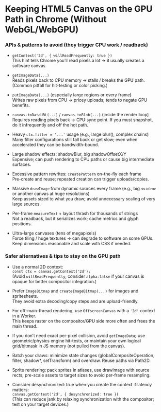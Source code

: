 # Keeping HTML5 Canvas on the GPU Path in Chrome (Without WebGL/WebGPU)

### APIs & patterns to avoid (they trigger CPU work / readback)

- `getContext('2d', { willReadFrequently: true })`<br>
This hint tells Chrome you’ll read pixels a lot → it usually creates a software canvas.

- `getImageData(...)`<br>
Reads pixels back to CPU memory → stalls / breaks the GPU path. (Common pitfall for hit-testing or color picking.)

- `putImageData(...)` (especially large regions or every frame)<br>
Writes raw pixels from CPU → pricey uploads; tends to negate GPU benefits.

- `canvas.toDataURL(...)` / `canvas.toBlob(...)` (inside the render loop)<br>
Requires reading pixels back → CPU sync point. If you must snapshot, do it infrequently and off the hot path.

- Heavy `ctx.filter = '...'` usage (e.g., large blur(), complex chains)<br>
Many filter configurations still fall back or get slow; even when accelerated they can be bandwidth-bound.

- Large shadow effects: shadowBlur, big shadowOffsetX/Y<br>
Expensive; can push rendering to CPU paths or cause big intermediate surfaces.

- Excessive pattern rewrites: `createPattern` on-the-fly each frame<br>
Pre-create and reuse; repeated creation can trigger uploads/copies.

- Massive `drawImage` from dynamic sources every frame (e.g., big `<video>` or another canvas at huge resolutions)<br>
Keep assets sized to what you draw; avoid unnecessary scaling of very large sources.

- Per-frame `measureText` + layout thrash for thousands of strings<br>
Not a readback, but it serializes work; cache metrics and glyph positions.

- Ultra-large canvases (tens of megapixels)<br>
Force tiling / huge textures → can degrade to software on some GPUs. Keep dimensions reasonable and scale with CSS if needed.

### Safer alternatives & tips to stay on the GPU path

- Use a normal 2D context:<br>
`const ctx = canvas.getContext('2d');`<br>
(Avoid `willReadFrequently`; consider `alpha:false` if your canvas is opaque for better compositor integration.)

- Prefer `ImageBitmap` and `createImageBitmap(...)` for images and spritesheets.<br>
They avoid extra decoding/copy steps and are upload-friendly.

- For off-main-thread rendering, use `OffscreenCanvas` with a `'2d'` context in a Worker.<br>
This keeps raster on the compositor/GPU side more often and frees the main thread.

- If you don’t need exact per-pixel collision, avoid `getImageData`; use geometric/physics engine hit-tests, or maintain your own logical grid/bitmask in JS memory (not pulled from the canvas).

- Batch your draws: minimize state changes (globalCompositeOperation, filter, shadow*, setTransform) and overdraw. Reuse paths via Path2D.

- Sprite rendering: pack sprites in atlases, use drawImage with source rects; pre-scale assets to target sizes to avoid per-frame resampling.

- Consider desynchronized: true when you create the context if latency matters:<br>
`canvas.getContext('2d', { desynchronized: true })`<br>
(This can reduce jank by relaxing synchronization with the compositor; test on your target devices.)
